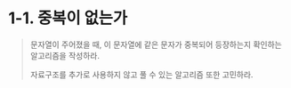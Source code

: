 # 1-1. 중복이 없는가

> 문자열이 주어졌을 때, 이 문자열에 같은 문자가 중복되어 등장하는지 확인하는 알고리즘을 작성하라.
>
> 자료구조를 추가로 사용하지 않고 풀 수 있는 알고리즘 또한 고민하라.
